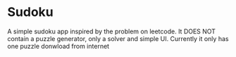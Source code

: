 # Sudoku
A simple sudoku app inspired by the problem on leetcode. It DOES NOT contain a puzzle generator, only a solver and simple UI.
Currently it only has one puzzle donwload from internet
